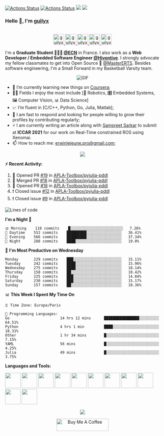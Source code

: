 [![Actions Status](https://github.com/guilyx/guilyx/workflows/wakatime-stats/badge.svg)](https://github.com/guilyx/guilyx/actions)
[![Actions Status](https://github.com/guilyx/guilyx/workflows/update-gh-activity/badge.svg)](https://github.com/guilyx/guilyx/actions)
![](https://visitor-badge.glitch.me/badge?page_id=guilyx.guilyx)
[![](https://gitwar.herokuapp.com/badge?username=guilyx&label=Gitwar%20Profile%20Score&style=for-the-badge&color=0088cc)](https://gitwar.herokuapp.com/)

### Hello 👋, I'm [guilyx](https://guilyx.github.io) 

<p align="center">
<br/>
<a href="https://twitter.com/spida_rwin">
  <img alt="guilyx | Twitter" width="35px" src="https://image.flaticon.com/icons/svg/2111/2111703.svg" />
</a>
<a href="https://www.linkedin.com/in/erwinlejeune-lkn">
  <img alt="guilyx's LinkdeIN" width="35px" src="https://image.flaticon.com/icons/svg/2111/2111465.svg" />
</a>
<a href="https://www.facebook.com/erwin.lejeune">
  <img alt="guilyx's Facebook" width="35px" src="https://image.flaticon.com/icons/svg/2111/2111342.svg" />
</a>
<a href="https://www.instagram.com/spid_erwin">
  <img alt="guilyx's Instagram" width="35px" src="https://image.flaticon.com/icons/svg/2111/2111421.svg" />
</a>
<a href="https://open.spotify.com/user/11147618695?si=zZFn6uAGRLyoU02lsG50GA">
  <img alt="guilyx's Spotify" width="35px" src="https://image.flaticon.com/icons/svg/2111/2111627.svg" />
</a>
</p>

I'm a **Graduate Student 👨🏽‍💼 [@ECN](https://www.ec-nantes.fr)** in France. I also work as a **Web Developer / Embedded Software Engineer [@Hiventive](https://www.hiventive.com)**. I strongly advocate my fellow classmates to get into Open Source 📢 [@MasterERTS](https://github.com/MasterERTS). Besides software engineering, I'm a Small Forward in my Basketball Varsity team.

<p align="center">
<img align="center" alt="GIF" src="https://media1.tenor.com/images/1c6140897565e34a4e98f618e220dc0d/tenor.gif?itemid=9358372" />
</p>

- 📖 I’m currently learning new things on [Coursera](https://www.coursera.org);
- 🤹🏽 Fields I enjoy the most include [🤖 Robotics, 🎛 Embedded Systems, 🖼 Computer Vision, 📊 Data Science]
- 📈 I’m fluent in [C/C++, Python, Go, Julia, Matlab];
- 💬 I am fast to respond and looking for people willing to grow their profiles by contributing regularly;
- ⚡️ I am currently writing an article along with [Sampreet Sarkar](https://github.com/sampreets3) to submit at **ICCAR 2021** for our work on Real-Time constrained ROS using Xenomai.
- 📫 How to reach me: <erwinlejeune.pro@gmail.com>;

<p align="center">
  <img alig src="https://github-profile-trophy.vercel.app/?username=guilyx&column=6&rank=SSS,SS,S,AAA,AA,A,B,C" />
</p>


**:zap: Recent Activity:**

<!--START_SECTION:activity-->
1. 💪 Opened PR [#19](https://github.com/APLA-Toolbox/pyjulia-pddl/pull/19) in [APLA-Toolbox/pyjulia-pddl](https://github.com/APLA-Toolbox/pyjulia-pddl)
2. 🎉 Merged PR [#18](https://github.com/APLA-Toolbox/pyjulia-pddl/pull/18) in [APLA-Toolbox/pyjulia-pddl](https://github.com/APLA-Toolbox/pyjulia-pddl)
3. 💪 Opened PR [#18](https://github.com/APLA-Toolbox/pyjulia-pddl/pull/18) in [APLA-Toolbox/pyjulia-pddl](https://github.com/APLA-Toolbox/pyjulia-pddl)
4. ❗️ Closed issue [#12](https://github.com/APLA-Toolbox/pyjulia-pddl/issues/12) in [APLA-Toolbox/pyjulia-pddl](https://github.com/APLA-Toolbox/pyjulia-pddl)
5. ❗️ Closed issue [#9](https://github.com/APLA-Toolbox/pyjulia-pddl/issues/9) in [APLA-Toolbox/pyjulia-pddl](https://github.com/APLA-Toolbox/pyjulia-pddl)
<!--END_SECTION:activity-->

<!--START_SECTION:waka-->
![Lines of code](https://img.shields.io/badge/From%20Hello%20World%20I%27ve%20Written-312%20lines%20of%20code-blue)

**I'm a Night 🦉** 

```text
🌞 Morning    110 commits    █░░░░░░░░░░░░░░░░░░░░░░░░   7.26% 
🌆 Daytime    552 commits    █████████░░░░░░░░░░░░░░░░   36.41% 
🌃 Evening    566 commits    █████████░░░░░░░░░░░░░░░░   37.34% 
🌙 Night      288 commits    ████░░░░░░░░░░░░░░░░░░░░░   19.0%

```
📅 **I'm Most Productive on Wednesday** 

```text
Monday       229 commits    ███░░░░░░░░░░░░░░░░░░░░░░   15.11% 
Tuesday      242 commits    ████░░░░░░░░░░░░░░░░░░░░░   15.96% 
Wednesday    275 commits    ████░░░░░░░░░░░░░░░░░░░░░   18.14% 
Thursday     158 commits    ██░░░░░░░░░░░░░░░░░░░░░░░   10.42% 
Friday       225 commits    ███░░░░░░░░░░░░░░░░░░░░░░   14.84% 
Saturday     230 commits    ███░░░░░░░░░░░░░░░░░░░░░░   15.17% 
Sunday       157 commits    ██░░░░░░░░░░░░░░░░░░░░░░░   10.36%

```


📊 **This Week I Spent My Time On** 

```text
⌚︎ Time Zone: Europe/Paris

💬 Programming Languages: 
Go                       14 hrs 12 mins      ████████████████░░░░░░░░░   64.51% 
Python                   4 hrs 1 min         ████░░░░░░░░░░░░░░░░░░░░░   18.31% 
Other                    1 hr 34 mins        █░░░░░░░░░░░░░░░░░░░░░░░░   7.15% 
YAML                     56 mins             █░░░░░░░░░░░░░░░░░░░░░░░░   4.25% 
Julia                    49 mins             █░░░░░░░░░░░░░░░░░░░░░░░░   3.75%

```


<!--END_SECTION:waka-->

**Languages and Tools:**  

<code><img height="50" src="https://image.flaticon.com/icons/svg/2861/2861557.svg"></code>
<code><img height="50" src="https://image.flaticon.com/icons/svg/3190/3190604.svg"></code>
<code><img height="50" src="https://image.flaticon.com/icons/svg/2942/2942156.svg"></code>
<code><img height="50" src="https://img.icons8.com/color/48/000000/golang.png"></code>
<code><img height="50" src="https://image.flaticon.com/icons/svg/1628/1628182.svg"></code>
<code><img height="50" src="https://image.flaticon.com/icons/png/512/2085/2085061.png"></code>
<code><img height="50" src="https://image.flaticon.com/icons/svg/2535/2535543.svg"></code>
<code><img height="50" src="https://cdn.icon-icons.com/icons2/1508/PNG/512/matlab_104289.png"></code>
<code><img height="50" src="https://image.flaticon.com/icons/svg/2721/2721297.svg"></code>
<code><img height="50" src="https://image.flaticon.com/icons/svg/752/752605.svg"></code>
<code><img height="50" src="https://image.flaticon.com/icons/svg/1680/1680899.svg"></code>

<p align="center">
<img align="center" src="https://github-readme-stats.vercel.app/api?username=guilyx&show_icons=true&hide_border=true">
</p>

<p align="center">
<a href="https://www.buymeacoffee.com/dq01aOE" target="_blank"><img src="https://cdn.buymeacoffee.com/buttons/default-red.png" alt="Buy Me A Coffee" height="40" width="170" ></a>
</p>
